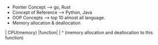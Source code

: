 - Pointer Concept             --> go, Rust
- Concept of Reference    --> Python, Java
- OOP Concepts                --> top 10 almost all language.
- Memory allocation & deallocation 



| CPU(memory)               |function|                                                    |
                                              ^ (memory allocation and deallocation to this function)

